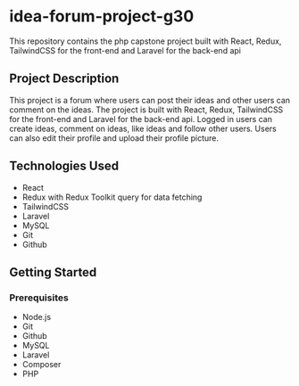 # idea-forum-project-g30
This repository contains the php capstone project built with React, Redux, TailwindCSS for the front-end and Laravel for the back-end api

## Project Description
This project is a forum where users can post their ideas and other users can comment on the ideas. The project is built with React, Redux, TailwindCSS for the front-end and Laravel for the back-end api.
Logged in users can create ideas, comment on ideas, like ideas and follow other users. Users can also edit their profile and upload their profile picture.

## Technologies Used
- React
- Redux with Redux Toolkit query for data fetching
- TailwindCSS
- Laravel
- MySQL
- Git
- Github


## Getting Started
### Prerequisites
- Node.js
- Git
- Github
- MySQL
- Laravel
- Composer
- PHP


